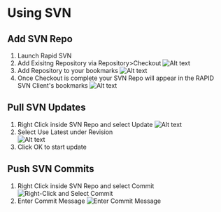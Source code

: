 # Using SVN

## Add SVN Repo
1. Launch Rapid SVN
2. Add Exisitng Repository via Repository>Checkout
![Alt text](/media/rapid_svn_repository_checkout.png)
3. Add Repository to your bookmarks
![Alt text](/media/rapid_svn_checkout_bookmark.png)
4. Once Checkout is complete your SVN Repo will appear in the RAPID SVN Client's bookmarks
![Alt text](/media/rapid_svn_checkout_success.png)        
## Pull SVN Updates
1. Right Click inside SVN Repo and select Update
![Alt text](/media/rapid_svn_pull_update.png)
2. Select Use Latest under Revision  
![Alt text](/media/rapid_svn_pull_latest.png)
3. Click OK to start update
## Push SVN Commits
1. Right Click inside SVN Repo and select Commit  
![Right-Click and Select Commit](/media/rapid_svn_commit.png)     
2. Enter Commit Message
![Enter Commit Message](/media/rapid_svn_commit_msg.png)
